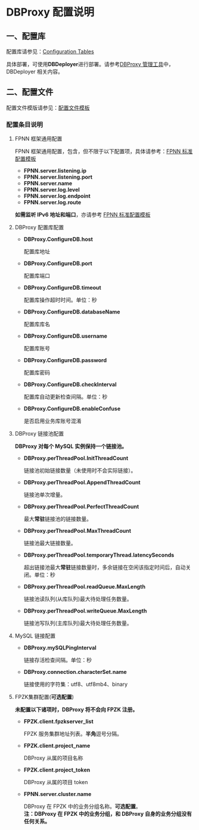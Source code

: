 # DBProxy 配置说明

## 一、配置库

配置库请参见：[Configuration Tables](../../DBProxy/configurationSQL/configurationTables.sql)

具体部署，可使用**DBDeployer**进行部署。请参考[DBProxy 管理工具](DBProxy-Tools.md)中，DBDeployer 相关内容。

## 二、配置文件

配置文件模版请参见：[配置文件模板](../../DBProxy/DBProxy.conf)

### 配置条目说明

1. FPNN 框架通用配置

	FPNN 框架通用配置，包含，但不限于以下配置项，具体请参考：[FPNN 标准配置模板](https://github.com/highras/fpnn/blob/master/doc/conf.template)

	+ **FPNN.server.listening.ip**
	+ **FPNN.server.listening.port**
	+ **FPNN.server.name**
	+ **FPNN.server.log.level**
	+ **FPNN.server.log.endpoint**
	+ **FPNN.server.log.route**

	**如需监听 IPv6 地址和端口**，亦请参考 [FPNN 标准配置模板](https://github.com/highras/fpnn/blob/master/doc/conf.template)

1. DBProxy 配置库配置

	+ **DBProxy.ConfigureDB.host**

		配置库地址

	+ **DBProxy.ConfigureDB.port**

		配置库端口

	+ **DBProxy.ConfigureDB.timeout**

		配置库操作超时时间。单位：秒

	+ **DBProxy.ConfigureDB.databaseName**

		配置库库名

	+ **DBProxy.ConfigureDB.username**

		配置库账号

	+ **DBProxy.ConfigureDB.password**

		配置库密码

	+ **DBProxy.ConfigureDB.checkInterval**

		配置库自动更新检查间隔。单位：秒

	+ **DBProxy.ConfigureDB.enableConfuse**

		是否启用业务库账号混淆


1. DBProxy 链接池配置

	**DBProxy 对每个 MySQL 实例保持一个链接池。**

	+ **DBProxy.perThreadPool.InitThreadCount**

		链接池初始链接数量（未使用时不会实际链接）。

	+ **DBProxy.perThreadPool.AppendThreadCount**

		链接池单次增量。

	+ **DBProxy.perThreadPool.PerfectThreadCount**

		最大**常驻**链接池的链接数量。

	+ **DBProxy.perThreadPool.MaxThreadCount**

		链接池最大链接数量。

	+ **DBProxy.perThreadPool.temporaryThread.latencySeconds**

		超出链接池最大**常驻**链接数量时，多余链接在空闲该指定时间后，自动关闭。单位：秒

	+ **DBProxy.perThreadPool.readQueue.MaxLength**

		链接池读队列(从库队列)最大待处理任务数量。

	+ **DBProxy.perThreadPool.writeQueue.MaxLength**

		链接池写队列(主库队列)最大待处理任务数量。

1. MySQL 链接配置

	+ **DBProxy.mySQLPingInterval**

		链接存活检查间隔。单位：秒

	+ **DBProxy.connection.characterSet.name**

		链接使用的字符集：utf8、utf8mb4、binary

1. FPZK集群配置(**可选配置**)

	**未配置以下诸项时，DBProxy 将不会向 FPZK 注册。**


	+ **FPZK.client.fpzkserver_list**

		FPZK 服务集群地址列表。**半角**逗号分隔。

	+ **FPZK.client.project_name**

		DBProxy 从属的项目名称

	+ **FPZK.client.project_token**

		DBProxy 从属的项目 token

	+ **FPNN.server.cluster.name**

		DBProxy 在 FPZK 中的业务分组名称。**可选配置**。  
		**注：DBProxy 在 FPZK 中的业务分组，和 DBProxy 自身的业务分组没有任何关系。**

